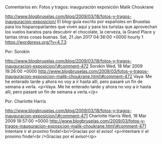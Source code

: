 Comentarios en: Fotos y tragos: inauguración exposición Malik Choukrane

http://www.blogbruselas.com/blog/2009/03/18/fotos-y-tragos-inauguracion-exposicion/
El blog-guía escrito por españoles en Bruselas para los hispanoparlantes
que viven aquí y para los turistas que aprovechan los vuelos baratos
para descubrir el chocolate, la cerveza, la Grand Place y tantas otras
cosas buenas. Sat, 21 Jan 2017 04:36:00 +0000 hourly 1
https://wordpress.org/?v=4.7.3

Por: Sorokin

http://www.blogbruselas.com/blog/2009/03/18/fotos-y-tragos-inauguracion-exposicion/\#comment-472
Sorokin Wed, 18 Mar 2009 19:26:00 +0000
http://www.blogbruselas.com/2009/03/fotos-y-tragos-inauguracion-exposicion-malik-choukrane.html\#comment-472
Vaya. Me he enterado tarde y ahora no voy a ir hasta allí, pero pasaré
un fin de semana a verla. \<p\>Vaya. Me he enterado tarde y ahora no voy
a ir hasta allí, pero pasaré un fin de semana a verla.\</p\>

Por: Charlotte Harris

http://www.blogbruselas.com/blog/2009/03/18/fotos-y-tragos-inauguracion-exposicion/\#comment-471
Charlotte Harris Wed, 18 Mar 2009 18:57:00 +0000
http://www.blogbruselas.com/2009/03/fotos-y-tragos-inauguracion-exposicion-malik-choukrane.html\#comment-471
Intentare ir el proximo finde!&lt;br/&gt;Gracias por el aviso!
\<p\>Intentare ir el proximo finde!\<br /\>Gracias por el aviso!\</p\>
